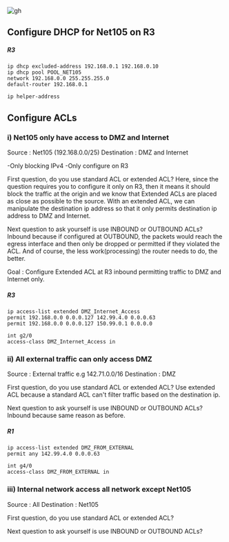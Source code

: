 ![gh](https://raw.githubusercontent.com/ndriannazriel04/Advanced-Network-Tech/main/obsidian/images1734969308000iib9pn.png)

## Configure DHCP for Net105 on R3

##### R3
```
ip dhcp excluded-address 192.168.0.1 192.168.0.10
ip dhcp pool POOL_NET105
network 192.168.0.0 255.255.255.0
default-router 192.168.0.1
```

```
ip helper-address 
```

## Configure ACLs

### i) Net105 only have access to DMZ and Internet

Source : Net105 (192.168.0.0/25)
Destination : DMZ and Internet

-Only blocking IPv4
-Only configure on R3

First question, do you use standard ACL or extended ACL?
Here, since the question requires you to configure it only on R3, then it means it should block the traffic at the origin and we know that Extended ACLs are placed as close as possible to the source. With an extended ACL, we can manipulate the destination ip address so that it only permits destination ip address to DMZ and Internet.

Next question to ask yourself is use INBOUND or OUTBOUND ACLs?
Inbound because if configured at OUTBOUND, the packets would reach the egress interface and then only be dropped or permitted if they violated the ACL. And of course, the less work(processing) the router needs to do, the better.

Goal : Configure Extended ACL at R3 inbound permitting traffic to DMZ and Internet only.


##### R3
```
ip access-list extended DMZ_Internet_Access
permit 192.168.0.0 0.0.0.127 142.99.4.0 0.0.0.63
permit 192.168.0.0 0.0.0.127 150.99.0.1 0.0.0.0

int g2/0
access-class DMZ_Internet_Access in
```


### ii) All external traffic can only access DMZ

Source : External traffic e.g 142.71.0.0/16
Destination : DMZ

First question, do you use standard ACL or extended ACL?
Use extended ACL because a standard ACL can't filter traffic based on the destination ip.

Next question to ask yourself is use INBOUND or OUTBOUND ACLs?
Inbound because same reason as before.
##### R1
```
ip access-list extended DMZ_FROM_EXTERNAL
permit any 142.99.4.0 0.0.0.63

int g4/0
access-class DMZ_FROM_EXTERNAL in
```

### iii) Internal network access all network except Net105

Source : All
Destination : Net105

First question, do you use standard ACL or extended ACL?


Next question to ask yourself is use INBOUND or OUTBOUND ACLs?

